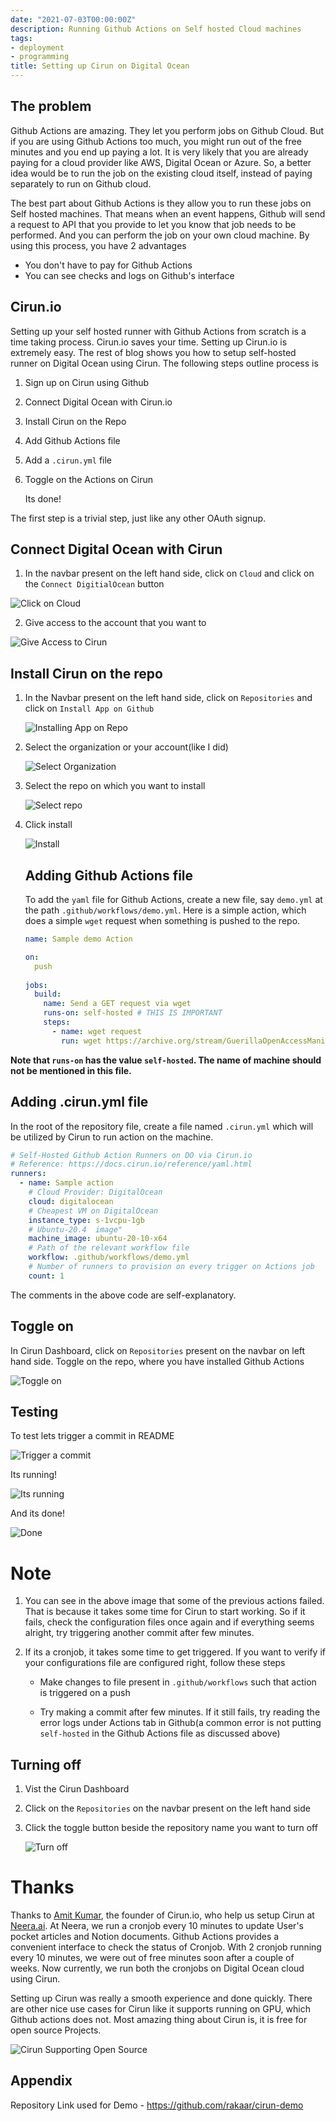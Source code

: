 ```yaml
---
date: "2021-07-03T00:00:00Z"
description: Running Github Actions on Self hosted Cloud machines
tags:
- deployment
- programming
title: Setting up Cirun on Digital Ocean
---
```



## The problem

Github Actions are amazing. They let you perform jobs on Github Cloud. But if you are using Github Actions too much, you might run out of the free minutes and you end up paying a lot. It is very likely that you are already paying for a cloud provider like AWS, Digital Ocean or Azure. So, a better idea would be to run the job on the existing cloud itself, instead of paying separately to run on Github cloud. 

The best part about Github Actions is they allow you to run these jobs on Self hosted machines. That means when an event happens, Github will send a request to API that you provide to let you know that job needs to be performed. And you can perform the job on your own cloud machine. By using this process, you have 2 advantages

- You don't have to pay for Github Actions
- You can see checks and logs on Github's interface

## Cirun.io

Setting up your self hosted runner with Github Actions from scratch is a time taking process. Cirun.io saves your time. Setting up Cirun.io is extremely easy. The rest of blog shows you how to setup self-hosted runner on Digital Ocean using Cirun. The following steps outline process is

1. Sign up on Cirun using Github

2. Connect Digital Ocean with Cirun.io

3. Install Cirun on the Repo 

4. Add Github Actions file

5. Add a `.cirun.yml` file

6. Toggle on the Actions on Cirun

   Its done!

The first step is a trivial step, just like any other OAuth signup.

## Connect Digital Ocean with Cirun

1. In the navbar present on the left hand side, click on `Cloud` and click on the `Connect DigitialOcean` button

![Click on Cloud](https://imgur.com/XmPyPzN.png)

2. Give access to the account that you want to

![Give Access to Cirun](https://imgur.com/OKQYUtz.png)

## Install Cirun on the repo

1. In the Navbar present on the left hand side, click on `Repositories` and click on `Install App on Github`

   ![Installing App on Repo](https://imgur.com/5vdrJGP.png)

2. Select the organization or your account(like I did)

   ![Select Organization](https://imgur.com/tSgeNdM.png)

3. Select the repo on which you want to install

   ![Select repo](https://imgur.com/rhfeTsI.png)

4. Click install 

   ![Install](https://imgur.com/Z1HWV22.png)

   ## Adding Github Actions file

   To add the `yaml` file for Github Actions, create a new file, say `demo.yml` at the path `.github/workflows/demo.yml`. Here is a simple action, which does a simple `wget` request when something is pushed to the repo.

   ```yaml
   name: Sample demo Action
   
   on:
     push
    
   jobs:
     build:
       name: Send a GET request via wget
       runs-on: self-hosted # THIS IS IMPORTANT
       steps:
         - name: wget request
           run: wget https://archive.org/stream/GuerillaOpenAccessManifesto/Goamjuly2008_djvu.txt
   
   ```

   

**Note that `runs-on` has the value `self-hosted`. The name of machine should not be mentioned in this file.**

## Adding .cirun.yml file

In the root of the repository file, create a file named `.cirun.yml` which will be utilized by Cirun to run action on the machine. 

```yaml
# Self-Hosted Github Action Runners on DO via Cirun.io
# Reference: https://docs.cirun.io/reference/yaml.html
runners:
  - name: Sample action
    # Cloud Provider: DigitalOcean
    cloud: digitalocean
    # Cheapest VM on DigitalOcean
    instance_type: s-1vcpu-1gb
    # Ubuntu-20.4  image"
    machine_image: ubuntu-20-10-x64
    # Path of the relevant workflow file
    workflow: .github/workflows/demo.yml
    # Number of runners to provision on every trigger on Actions job
    count: 1

```

The comments in the above code are self-explanatory.

## Toggle on

In Cirun Dashboard, click on `Repositories` present on the navbar on left hand side. Toggle on the repo, where you have installed Github Actions

![Toggle on](https://imgur.com/iMxRkod.png)

## Testing

To test lets trigger a commit in README

![Trigger a commit](https://imgur.com/y6dKW08.png)

Its running!

![Its running](https://imgur.com/y0jH9mZ.png)

And its done!

![Done](https://imgur.com/L7kSxSa.png)

# Note

1. You can see in the above image that some of the previous actions failed. That is because it takes some time for Cirun to start working. So if it fails, check the configuration files once again and if everything seems alright, try triggering another commit after few minutes.

2. If its a cronjob, it takes some time to get triggered. If you want to verify if your configurations file are configured right, follow these steps

   - Make changes to file present in `.github/workflows` such that action is triggered on a push

   - Try making a commit after few minutes. If it still fails, try reading the error logs under Actions tab in Github(a common error is not putting `self-hosted` in the Github Actions file as discussed above)

## Turning off

1. Vist the Cirun Dashboard

2. Click on the `Repositories` on the navbar present on the left hand side

3. Click the toggle button beside the repository name you want to turn off

   ![Turn off](https://imgur.com/CxjSFyR.png)

# Thanks

Thanks to [Amit Kumar](https://twitter.com/iaktech), the founder of Cirun.io, who help us setup Cirun at [Neera.ai](http://neera.ai/). At Neera, we run a cronjob every 10 minutes to update User's pocket articles and Notion documents. Github Actions provides a convenient interface to check the status of Cronjob. With 2 cronjob running every 10 minutes, we were out of free minutes soon after a couple of weeks. Now currently, we run both the cronjobs on Digital Ocean cloud using Cirun.

Setting up Cirun was really a smooth experience and done quickly. There are other nice use cases for Cirun like it supports running on GPU, which Github actions does not. Most amazing thing about Cirun is, it is free for open source Projects.

![Cirun Supporting Open Source](https://imgur.com/qtcL3u2.png)



## Appendix

Repository Link used for Demo - https://github.com/rakaar/cirun-demo

